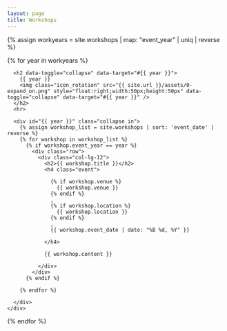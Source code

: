 ```yaml
---
layout: page
title: Workshops
---
```



{% assign workyears = site.workshops | map: "event_year" | uniq | reverse %}

{% for year in workyears %}

  <div class="row">
    <div class="col-lg-12">

      <h2 data-toggle="collapse" data-target="#{{ year }}">
        {{ year }}
        <img class="icon_rotation" src="{{ site.url }}/assets/0-expand_on.png" style="float:right;width:50px;height:50px" data-toggle="collapse" data-target="#{{ year }}" />
      </h2>
      <hr>

      <div id="{{ year }}" class="collapse in">
        {% assign workshop_list = site.workshops | sort: 'event_date' | reverse %}
        {% for workshop in workshop_list %}
          {% if workshop.event_year == year %}
            <div class="row">
              <div class="col-lg-12">
                <h2>{{ workshop.title }}</h2>
                <h4 class="event">

                  {% if workshop.venue %}
                    {{ workshop.venue }}
                  {% endif %}
                  ,
                  {% if workshop.location %}
                    {{ workshop.location }}
                  {% endif %}
                  ,
                  {{ workshop.event_date | date: "%B %d, %Y" }}

                </h4>

                {{ workshop.content }}

              </div>
            </div>
          {% endif %}

        {% endfor %}

      </div>
    </div>
  </div>
{% endfor %}

<script>
$(document).ready(function(){
  $('.icon_rotation').on({
    'click': function () {
      var origsrc = $(this).attr('src');
      var src = '';
      if (origsrc == '{{ site.url }}/assets/0-expand_off.png') src = '{{ site.url }}/assets/0-expand_on.png';
      if (origsrc == '{{ site.url }}/assets/0-expand_on.png') src = '{{ site.url }}/assets/0-expand_off.png';
      $(this).attr('src', src);
    }
  });
});
</script>
